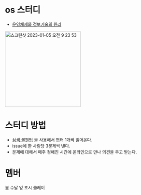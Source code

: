 # os 스터디
- [운영체제와 정보기술의 원리](http://www.yes24.com/Product/Goods/90124877)
<img width="250" alt="스크린샷 2023-01-05 오전 9 23 53" src="https://user-images.githubusercontent.com/26570275/210674638-aaba736f-651a-49c2-90f9-515d0531ece5.png">

# 스터디 방법
- [삼색 볼펜법](http://egloos.zum.com/agile/v/3684946) 을 사용해서 챕터 1개씩 읽어온다.
- issue에 한 사람당 3문제씩 낸다. 
- 문제에 대해서 매주 정해진 시간에 온라인으로 만나 의견을 주고 받는다. 



# 멤버
봄 수달 잉 조시 클레이


